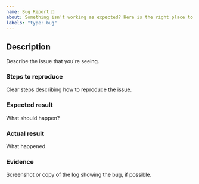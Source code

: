 ```yaml
---
name: Bug Report 🐞
about: Something isn't working as expected? Here is the right place to report.
labels: "type: bug"
---
```


<!--
  Please fill out each section below.
  Before opening a new issue, please search existing issue.
-->

## Description

Describe the issue that you're seeing.

### Steps to reproduce

Clear steps describing how to reproduce the issue.

### Expected result

What should happen?

### Actual result

What happened.

### Evidence

Screenshot or copy of the log showing the bug, if possible.
